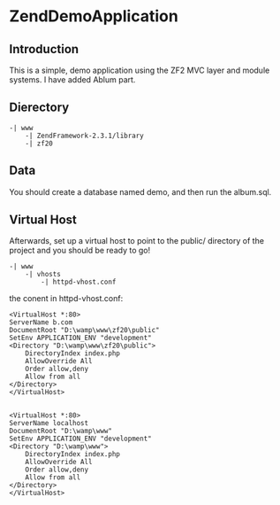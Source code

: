 ZendDemoApplication
=======================

Introduction
------------
This is a simple, demo application using the ZF2 MVC layer and module
systems. I have added Ablum part.

Dierectory
----------
	-| www
		-| ZendFramework-2.3.1/library
		-| zf20

Data
----
You should create a database named demo, and then run the album.sql.
 
Virtual Host
------------
Afterwards, set up a virtual host to point to the public/ directory of the
project and you should be ready to go!


	-| www
		-| vhosts
			-| httpd-vhost.conf

the conent in httpd-vhost.conf:

	<VirtualHost *:80>
	ServerName b.com
	DocumentRoot "D:\wamp\www\zf20\public"
	SetEnv APPLICATION_ENV "development"
	<Directory "D:\wamp\www\zf20\public">
	    DirectoryIndex index.php
	    AllowOverride All
	    Order allow,deny
	    Allow from all
	</Directory>
	</VirtualHost>
	
	
	<VirtualHost *:80>
	ServerName localhost
	DocumentRoot "D:\wamp\www"
	SetEnv APPLICATION_ENV "development"
	<Directory "D:\wamp\www">
	    DirectoryIndex index.php
	    AllowOverride All
	    Order allow,deny
	    Allow from all
	</Directory>
	</VirtualHost>
	
